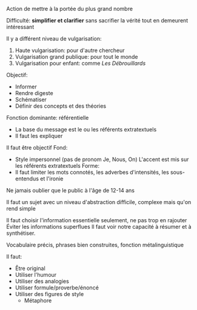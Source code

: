 Action de mettre à la portée du plus grand nombre

Difficulté: **simplifier et clarifier** sans sacrifier la vérité tout en demeurent intéressant

Il y a différent niveau de vulgarisation:
1. Haute vulgarisation: pour d'autre chercheur
2. Vulgarisation grand publique: pour tout le monde
3. Vulgarisation pour enfant: comme *Les Débrouillards*

Objectif:
* Informer
* Rendre digeste
* Schématiser
* Définir des concepts et des théories

Fonction dominante: référentielle
* La base du message est le ou les référents extratextuels
* Il faut les expliquer

Il faut être objectif
Fond:
* Style impersonnel (pas de pronom Je, Nous, On) L'accent est mis sur les référents extratextuels
Forme:
* Il faut limiter les mots connotés, les adverbes d'intensités, les sous-entendus et l'ironie

Ne jamais oublier que le public à l'âge de 12-14 ans

Il faut un sujet avec un niveau d'abstraction difficile, complexe mais qu'on rend simple

Il faut choisir l'information essentielle seulement, ne pas trop en rajouter
Éviter les informations superflues
Il faut voir notre capacité à résumer et à synthétiser.


Vocabulaire précis, phrases bien construites, fonction métalinguistique

Il faut:
* Être original
* Utiliser l'humour
* Utiliser des analogies
* Utiliser formule/proverbe/énoncé
* Utiliser des figures de style
	* Métaphore